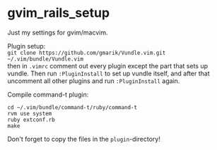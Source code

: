 gvim_rails_setup
================

Just my settings for gvim/macvim.  

Plugin setup:  
`git clone https://github.com/gmarik/Vundle.vim.git ~/.vim/bundle/Vundle.vim`  
then in `.vimrc` comment out every plugin except the part that sets up vundle. Then run `:PluginInstall` to set up vundle itself, and after that uncomment all other plugins and run `:PluginInstall` again.  

Compile command-t plugin:

    cd ~/.vim/bundle/command-t/ruby/command-t
    rvm use system
    ruby extconf.rb
    make

Don't forget to copy the files in the `plugin`-directory!
